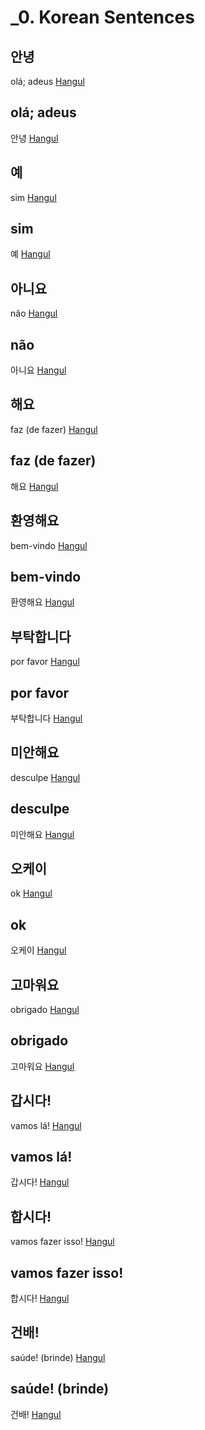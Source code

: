 # _0. Korean Sentences

## 안녕
olá; adeus
[Hangul]()

## olá; adeus
안녕
[Hangul]()

## 예
sim
[Hangul]()

## sim
예
[Hangul]()

## 아니요
não
[Hangul]()

## não
아니요
[Hangul]()

## 해요
faz (de fazer)
[Hangul]()

## faz (de fazer)
해요
[Hangul]()

## 환영해요
bem-vindo
[Hangul]()

## bem-vindo
환영해요
[Hangul]()

## 부탁합니다
por favor
[Hangul]()

## por favor
부탁합니다
[Hangul]()

## 미안해요
desculpe
[Hangul]()

## desculpe
미안해요
[Hangul]()

## 오케이
ok
[Hangul]()

## ok
오케이
[Hangul]()

## 고마워요
obrigado
[Hangul]()

## obrigado
고마워요
[Hangul]()

## 갑시다!
vamos lá!
[Hangul]()

## vamos lá!
갑시다!
[Hangul]()

## 합시다!
vamos fazer isso!
[Hangul]()

## vamos fazer isso!
합시다!
[Hangul]()

## 건배!
saúde! (brinde)
[Hangul]()

## saúde! (brinde)
건배!
[Hangul]()


